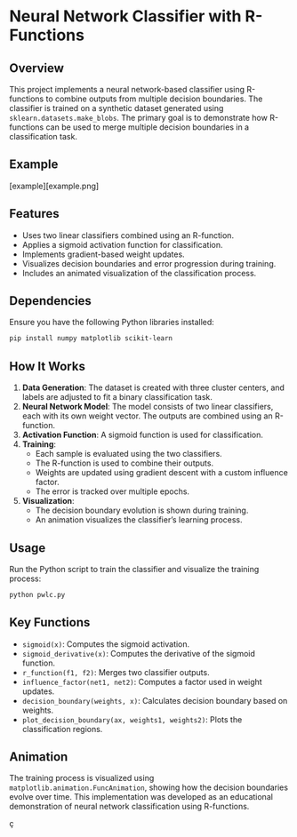 # Neural Network Classifier with R-Functions

## Overview
This project implements a neural network-based classifier using R-functions to combine outputs from multiple decision boundaries. The classifier is trained on a synthetic dataset generated using `sklearn.datasets.make_blobs`. The primary goal is to demonstrate how R-functions can be used to merge multiple decision boundaries in a classification task.

## Example
[example][example.png]

## Features
- Uses two linear classifiers combined using an R-function.
- Applies a sigmoid activation function for classification.
- Implements gradient-based weight updates.
- Visualizes decision boundaries and error progression during training.
- Includes an animated visualization of the classification process.

## Dependencies
Ensure you have the following Python libraries installed:
```sh
pip install numpy matplotlib scikit-learn
```

## How It Works
1. **Data Generation**: The dataset is created with three cluster centers, and labels are adjusted to fit a binary classification task.
2. **Neural Network Model**: The model consists of two linear classifiers, each with its own weight vector. The outputs are combined using an R-function.
3. **Activation Function**: A sigmoid function is used for classification.
4. **Training**:
   - Each sample is evaluated using the two classifiers.
   - The R-function is used to combine their outputs.
   - Weights are updated using gradient descent with a custom influence factor.
   - The error is tracked over multiple epochs.
5. **Visualization**:
   - The decision boundary evolution is shown during training.
   - An animation visualizes the classifier’s learning process.

## Usage
Run the Python script to train the classifier and visualize the training process:
```sh
python pwlc.py
```

## Key Functions
- `sigmoid(x)`: Computes the sigmoid activation.
- `sigmoid_derivative(x)`: Computes the derivative of the sigmoid function.
- `r_function(f1, f2)`: Merges two classifier outputs.
- `influence_factor(net1, net2)`: Computes a factor used in weight updates.
- `decision_boundary(weights, x)`: Calculates decision boundary based on weights.
- `plot_decision_boundary(ax, weights1, weights2)`: Plots the classification regions.

## Animation
The training process is visualized using `matplotlib.animation.FuncAnimation`, showing how the decision boundaries evolve over time.
This implementation was developed as an educational demonstration of neural network classification using R-functions.

ç
